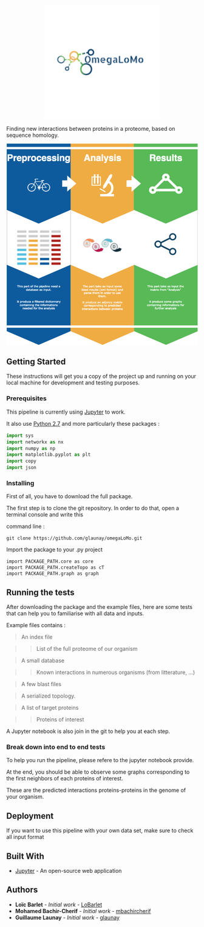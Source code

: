 <p align="center"><img src="./pictures/logomegalomo.png" alt="Drawing" style="width: 300px;"/></p>

Finding new interactions between proteins in a proteome, based on sequence homology.

<img src="./pictures/FullPipeline.png" alt="Drawing" style="width: 1000px;"/>

## Getting Started

These instructions will get you a copy of the project up and running on your local machine for development and testing purposes. 

### Prerequisites


This pipeline is currently using [Jupyter](http://jupyter.org/) to work.

It also use [Python 2.7](https://www.python.org/download/releases/2.7/) and more particularly these packages :


```python
import sys
import networkx as nx
import numpy as np
import matplotlib.pyplot as plt
import copy
import json
```


### Installing

First of all, you have to download the full package.

The first step is to clone the git repository. In order to do that, open a terminal console and write this

command line :

```
git clone https://github.com/glaunay/omegaLoMo.git 
```

Import the package to your .py project

```
import PACKAGE_PATH.core as core
import PACKAGE_PATH.createTopo as cT
import PACKAGE_PATH.graph as graph
```






## Running the tests

After downloading the package and the example files, here are some tests that can help you to familiarise with all data and inputs.

Example files contains :

>An index file

>>List of the full proteome of our organism

>A small database 

>>Known interactions in numerous organisms (from litterature, ...)

>A few blast files

>A serialized topology.

>A list of target proteins

>>Proteins of interest 

A Jupyter notebook is also join in the git to help you at each step.



### Break down into end to end tests

To help you run the pipeline, please refere to the jupyter notebook provide.



At the end, you should be able to observe some graphs corresponding to the first neighbors of each proteins of interest.

These are the predicted interactions proteins-proteins in the genome of your organism.


## Deployment

If you want to use this pipeline with your own data set, make sure to check all input format


## Built With

* [Jupyter](http://jupyter.org/) - An open-source web application



## Authors

* **Loïc Barlet** - *Initial work* - [LoBarlet](https://github.com/LoBarlet)
* **Mohamed Bachir-Cherif** - *Initial work* - [mbachircherif](https://github.com/mbachircherif)
* **Guillaume Launay** - *Initial work* - [glaunay](https://github.com/glaunay)



